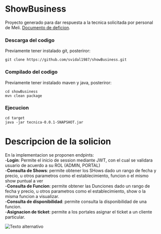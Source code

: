 # ShowBusiness
Proyecto generado para dar respuesta a la tecnica solicitada por personal de Meli.
[Documento de deficion](https://drive.google.com/file/d/1xQKLU9mc2m6xhHYs5fgVRxl3lqtkhOXY/view?usp=sharing).

### Descarga del codigo
Previamente tener instalado git, posteriror:
~~~
git clone https://github.com/svidal1987/showBusiness.git
~~~
### Compilado del codigo
Previamente tener instalado maven y java, posteriror:
~~~
cd showBusiness
mvn clean package
~~~
### Ejecucion
~~~
cd target
java -jar tecnica-0.0.1-SNAPSHOT.jar
~~~
# Descripcion de la solicion
En la implementacion se proponen endpints:  
-**Login**: Permite el inicio de session mediante JWT, con el cual se validara usuario de acuerdo a su ROL (ADMIN, PORTAL)  
-**Consulta de Shows**: permite obtener los SHows dado un rango de fecha y precio, u otros parametros como el establecimiento, funcion o el mismo show puntual a ver  
-**Consulta de Funcion**: permite obtener las Dunciones dado un rango de fecha y precio, u otros parametros como el establecimiento, show o la misma funcion a visualizar.  
-**Consulta de disponibilidad**: permite consulta la disponibilidad de una funcion.  
-**Asignacion de ticket**: permite a los portales asignar el ticket a un cliente particular.  


![Texto alternativo]([https://drive.google.com/file/d/1yMI8VaRaW-tZ7ywMnIPizpK1GUWmso2S/view?usp=sharing](https://drive.google.com/file/d/1yMI8VaRaW-tZ7ywMnIPizpK1GUWmso2S/view?usp=sharing))
